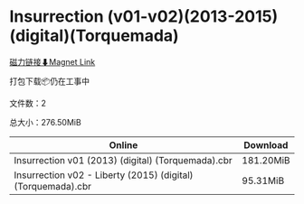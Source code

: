 # Insurrection (v01-v02)(2013-2015)(digital)(Torquemada)

[磁力链接⬇Magnet Link](magnet:?xt=urn:btih:c5284a188a7c937ada581214800176e24dc34e09&dn=Insurrection%20%28v01-v02%29%282013-2015%29%28digital%29%28Torquemada%29)

打包下载📦仍在工事中

文件数：2

总大小：276.50MiB

Online | Download
--- | ---
Insurrection v01 (2013) (digital) (Torquemada).cbr | 181.20MiB
Insurrection v02 - Liberty (2015) (digital) (Torquemada).cbr | 95.31MiB